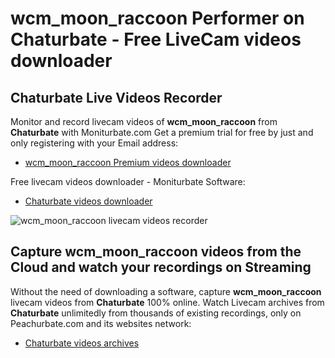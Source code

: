 # wcm_moon_raccoon Performer on Chaturbate - Free LiveCam videos downloader

## Chaturbate Live Videos Recorder

Monitor and record livecam videos of **wcm_moon_raccoon** from **Chaturbate** with Moniturbate.com
Get a premium trial for free by just and only registering with your Email address:
* [wcm_moon_raccoon Premium videos downloader](https://moniturbate.com/request-demo-licence-key.html)

Free livecam videos downloader - Moniturbate Software:
* [Chaturbate videos downloader](https://moniturbate.com/moniturbate-download-software.html)

![wcm_moon_raccoon livecam videos recorder](https://peachurnet.com/templates/moniturbate-software.png)


## Capture wcm_moon_raccoon videos from the Cloud and watch your recordings on Streaming

Without the need of downloading a software, capture **wcm_moon_raccoon** livecam videos from **Chaturbate** 100% online.
Watch Livecam archives from **Chaturbate** unlimitedly from thousands of existing recordings, only on Peachurbate.com and its websites network:
* [Chaturbate videos archives](https://peachurnet.com/)